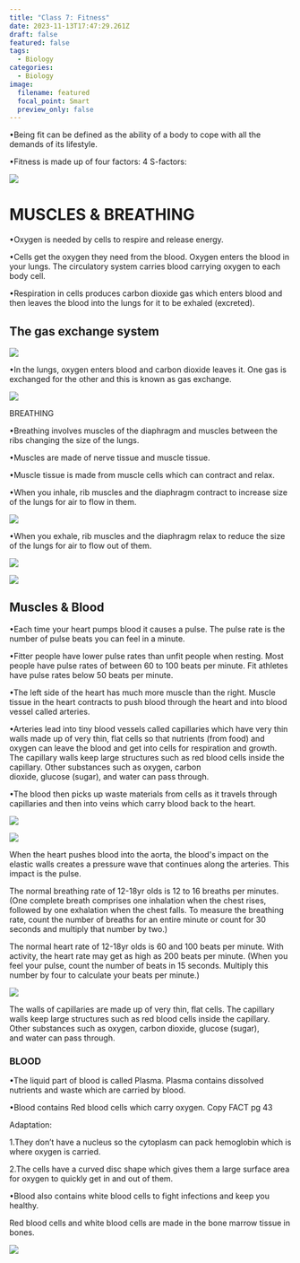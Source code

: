 ```yaml
---
title: "Class 7: Fitness"
date: 2023-11-13T17:47:29.261Z
draft: false
featured: false
tags:
  - Biology
categories:
  - Biology
image:
  filename: featured
  focal_point: Smart
  preview_only: false
---
```

<!--StartFragment-->

•Being fit can be defined as the ability of a body to cope with all the demands of its lifestyle.

•Fitness is made up of four factors: 4 S-factors:

<!--EndFragment-->

![](fitness.png)

<!--StartFragment-->

# MUSCLES & BREATHING

<!--EndFragment-->

<!--StartFragment-->

•Oxygen is needed by cells to respire and release energy.

•Cells get the oxygen they need from the blood. Oxygen enters the blood in your lungs. The circulatory system carries blood carrying oxygen to each body cell.

•Respiration in cells produces carbon dioxide gas which enters blood and then leaves the blood into the lungs for it to be exhaled (excreted).

<!--EndFragment--><!--StartFragment-->

## The gas exchange system

<!--EndFragment--><!--StartFragment-->

![](respiratory-system.png)

•In the lungs, oxygen enters blood and carbon dioxide leaves it. One gas is exchanged for the other and this is known as gas exchange.

<!--EndFragment-->

![](gas-exchange-system.png)

<!--StartFragment-->

BREATHING

<!--EndFragment-->

<!--StartFragment-->

•Breathing involves muscles of the diaphragm and muscles between the ribs changing the size of the lungs.

•Muscles are made of nerve tissue and muscle tissue.

•Muscle tissue is made from muscle cells which can contract and relax.

<!--EndFragment--><!--StartFragment-->

•When you inhale, rib muscles and the diaphragm contract to increase size of the lungs for air to flow in them.

<!--EndFragment-->

![](inhalation.png)

<!--StartFragment-->

•When you exhale, rib muscles and the diaphragm relax to reduce the size of the lungs for air to flow out of them.

<!--EndFragment-->

![](exhalation.png)

![](inhalation-exhalation.gif)

<!--StartFragment-->

## Muscles & Blood

<!--EndFragment--><!--StartFragment-->

•Each time your heart pumps blood it causes a pulse. The pulse rate is the number of pulse beats you can feel in a minute.

•Fitter people have lower pulse rates than unfit people when resting. Most people have pulse rates of between 60 to 100 beats per minute. Fit athletes have pulse rates below 50 beats per minute.

•The left side of the heart has much more muscle than the right. Muscle tissue in the heart contracts to push blood through the heart and into blood vessel called arteries.

•Arteries lead into tiny blood vessels called capillaries which have very thin walls made up of very thin, flat cells so that nutrients (from food) and oxygen can leave the blood and get into cells for respiration and growth. The capillary walls keep large structures such as red blood cells inside the capillary. Other substances such as oxygen, carbon dioxide, glucose (sugar), and water can pass through.

•The blood then picks up waste materials from cells as it travels through capillaries and then into veins which carry blood back to the heart. 

<!--EndFragment-->

![](circulatory-system.gif)

![](heart.gif)

<!--StartFragment-->

When the heart pushes blood into the aorta, the blood's impact on the elastic walls creates a pressure wave that continues along the arteries. This impact is the pulse.

<!--EndFragment--><!--StartFragment-->

The normal breathing rate of 12-18yr olds is 12 to 16 breaths per minutes. (One complete breath comprises one inhalation when the chest rises, followed by one exhalation when the chest falls. To measure the breathing rate, count the number of breaths for an entire minute or count for 30 seconds and multiply that number by two.)

The normal heart rate of 12-18yr olds is 60 and 100 beats per minute. With activity, the heart rate may get as high as 200 beats per minute. (When you feel your pulse, count the number of beats in 15 seconds. Multiply this number by four to calculate your beats per minute.)

<!--EndFragment-->

![](blood-vessels.png)

<!--StartFragment-->

The walls of capillaries are made up of very thin, flat cells. The capillary walls keep large structures such as red blood cells inside the capillary. Other substances such as oxygen, carbon dioxide, glucose (sugar), and water can pass through.

<!--EndFragment-->

<!--StartFragment-->

### BLOOD

<!--EndFragment-->

<!--StartFragment-->

•The liquid part of blood is called Plasma. Plasma contains dissolved nutrients and waste which are carried by blood.

•Blood contains Red blood cells which carry oxygen. Copy FACT pg 43

Adaptation:

1.They don’t have a nucleus so the cytoplasm can pack hemoglobin which is where oxygen is carried.

2.The cells have a curved disc shape which gives them a large surface area for oxygen to quickly get in and out of them.

•Blood also contains white blood cells to fight infections and keep you healthy.

Red blood cells and white blood cells are made in the bone marrow tissue in bones.

<!--EndFragment-->

![](blood.png)